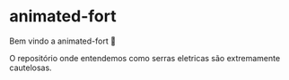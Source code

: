 # animated-fort

Bem vindo a animated-fort :tada:

O repositório onde entendemos como serras eletricas são extremamente cautelosas.